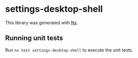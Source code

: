 # settings-desktop-shell

This library was generated with [Nx](https://nx.dev).

## Running unit tests

Run `nx test settings-desktop-shell` to execute the unit tests.
